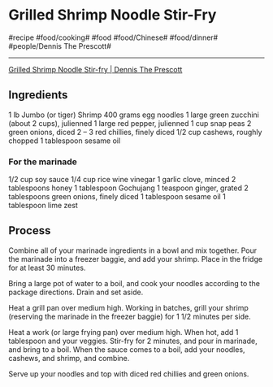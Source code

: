 # Grilled Shrimp Noodle Stir-Fry
#recipe #food/cooking# #food #food/Chinese# #food/dinner# #people/Dennis The Prescott# 
- - - -
[Grilled Shrimp Noodle Stir-fry | Dennis The Prescott](https://dennistheprescott.com/2015/06/08/grilled-shrimp-noodle-stir-fry/)

## Ingredients
1 lb Jumbo (or tiger) Shrimp
400 grams egg noodles
1 large green zucchini (about 2 cups), julienned
1 large red pepper, julienned
1 cup snap peas
2 green onions, diced
2 – 3 red chillies, finely diced
1/2 cup cashews, roughly chopped
1 tablespoon sesame oil

### For the marinade
1/2 cup soy sauce
1/4 cup rice wine vinegar
1 garlic clove, minced
2 tablespoons honey
1 tablespoon Gochujang
1 teaspoon ginger, grated
2 tablespoons green onions, finely diced
1 tablespoon sesame oil
1 tablespoon lime zest

## Process
Combine all of your marinade ingredients in a bowl and mix together. Pour the marinade into a freezer baggie, and add your shrimp. Place in the fridge for at least 30 minutes.

Bring a large pot of water to a boil, and cook your noodles according to the package directions. Drain and set aside.

Heat a grill pan over medium high. Working in batches, grill your shrimp (reserving the marinade in the freezer baggie) for 1 1/2 minutes per side.

Heat a work (or large frying pan) over medium high. When hot, add 1 tablespoon and your veggies. Stir-fry for 2 minutes, and pour in marinade, and bring to a boil. When the sauce comes to a boil, add your noodles, cashews, and shrimp, and combine.

Serve up your noodles and top with diced red chillies and green onions.